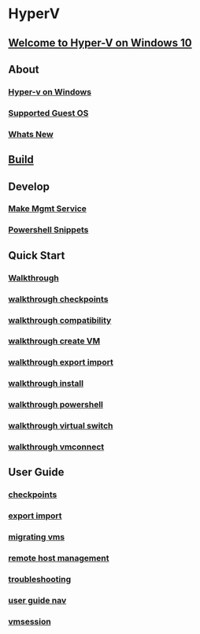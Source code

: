 # HyperV
## [Welcome to Hyper-V on Windows 10](windows_welcome.md)
## About
### [Hyper-v on Windows](about/hyperv_on_windows_new.md)
### [Supported Guest OS](about/supported_guest_os.md)
### [Whats New](about/whats_new.md)
## [Build](about/build.md)
## Develop
### [Make Mgmt Service](develop/make_mgmt_service.md)
### [Powershell Snippets](develop/powershell_snippets.md)
## Quick Start
### [Walkthrough](quick_start/walkthrough.md)
### [walkthrough checkpoints](quick_start/walkthrough_checkpoints.md)
### [walkthrough compatibility](quick_start/walkthrough_compatibility.md)
### [walkthrough create VM](quick_start/walkthrough_create_vm.md)
### [walkthrough export import](quick_start/walkthrough_export_import.md)
### [walkthrough install](quick_start/walkthrough_install.md)
### [walkthrough powershell](quick_start/walkthrough_powershell.md)
### [walkthrough virtual switch](quick_start/walkthrough_virtual_switch.md)
### [walkthrough vmconnect](quick_start/walkthrough_vmconnect.md)
## User Guide
### [checkpoints](user_guide/checkpoints.md)
### [export import](user_guide/export_import.md)
### [migrating vms](user_guide/migrating_vms.md)
### [remote host management](user_guide/remote_host_management.md)
### [troubleshooting](user_guide/troubleshooting.md)
### [user guide nav](user_guide/user_guide_nav.md)
### [vmsession](user_guide/vmsession.md)
